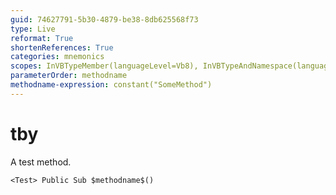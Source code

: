 ```yaml
---
guid: 74627791-5b30-4879-be38-8db625568f73
type: Live
reformat: True
shortenReferences: True
categories: mnemonics
scopes: InVBTypeMember(languageLevel=Vb8), InVBTypeAndNamespace(languageLevel=Vb8)
parameterOrder: methodname
methodname-expression: constant("SomeMethod")
---
```


# tby

A test method.

```
<Test> Public Sub $methodname$()
```
